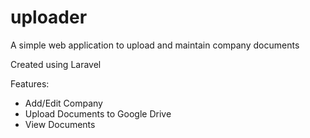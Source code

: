 # uploader
A simple web application to upload and maintain company documents

Created using Laravel

Features:

* Add/Edit Company
* Upload Documents to Google Drive
* View Documents
